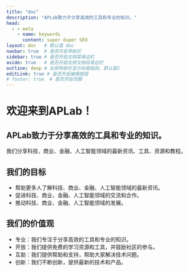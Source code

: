 ```yaml
---
title: "doc"
description: "APLab致力于分享高效的工具和专业的知识。"
head:
  - - meta
    - name: keywords
      content: super duper SEO
layout: doc   # 默认值 doc
navbar: true  # 是否开启导航栏
sidebar: true # 是否开启左侧菜单边栏
aside: true   # 是否开启右侧文档目录边栏
outline: deep # 右侧导航栏显示标题级别，默认是2
editLink: true # 是否开启编辑按钮
# footer: true  # 是否开启页脚
---
```


# 欢迎来到APLab！

## APLab致力于分享高效的工具和专业的知识。

我们分享科技、商业、金融、人工智能领域的最新资讯、工具、资源和教程。

## 我们的目标

- 帮助更多人了解科技、商业、金融、人工智能领域的最新资讯。
- 促进科技、商业、金融、人工智能领域的交流和合作。
- 推动科技、商业、金融、人工智能领域的发展。

## 我们的价值观

- 专业：我们专注于分享高效的工具和专业的知识。
- 开放：我们提供免费的学习资源和工具，并鼓励社区的参与。
- 互助：我们提供帮助和支持，帮助大家解决技术问题。
- 创新：我们不断创新，提供最新的技术和产品。
